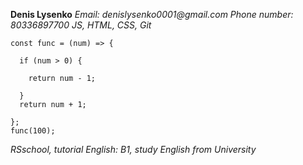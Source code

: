 **Denis Lysenko**
_Email:   denislysenko0001@gmail.com_
*Phone number:  80336897700*
_JS, HTML, CSS, Git_
```
const func = (num) => {  

  if (num > 0) {
  
    return num - 1; 
    
  }
  return num + 1;
  
};  
func(100);
```
_RSschool, tutorial_
_English: B1, study English from University_
